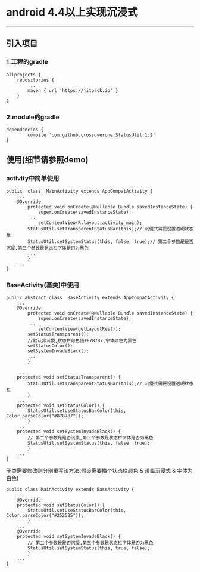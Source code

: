 # android 4.4以上实现沉浸式 #

----------

## 引入项目 ##
### 1.工程的gradle ###

    allprojects {
		repositories {
			...
			maven { url 'https://jitpack.io' }
		}
	}

### 2.module的gradle ###
	dependencies {
	        compile 'com.github.crossoverone:StatusUtil:1.2'
	}


## 使用(细节请参照demo) ##
### activity中简单使用 ###
	public  class  MainActivity extends AppCompatActivity {
		...
		@Override
	    	protected void onCreate(@Nullable Bundle savedInstanceState) {
	        	super.onCreate(savedInstanceState);
			...
	        	setContentView(R.layout.activity_main);
			StatusUtil.setTransparentStatusBar(this);// 沉侵式需要设置透明状态栏
			StatusUtil.setSystemStatus(this, false, true);// 第二个参数是是否沉侵,第三个参数是状态栏字体是否为黑色
			...
	    	}
		...
	}
    

### BaseActivity(基类)中使用 ###
	public abstract class  BaseActivity extends AppCompatActivity {
		...
		@Override
	    	protected void onCreate(@Nullable Bundle savedInstanceState) {
	        	super.onCreate(savedInstanceState);
			...
	        	setContentView(getLayoutRes());
			setStatusTransparent();
			//默认非沉侵,状态栏颜色值#878787,字体颜色为黑色
			setStatusColor();
			setSystemInvadeBlack();
			...
	    	}
	
		...
		protected void setStatusTransparent() {
			StatusUtil.setTransparentStatusBar(this);// 沉侵式需要设置透明状态栏
	    	}
		...
		protected void setStatusColor() {
			StatusUtil.setUseStatusBarColor(this, Color.parseColor("#878787"));
	    	}
		...
		protected void setSystemInvadeBlack() {
			// 第二个参数是是否沉侵,第三个参数是状态栏字体是否为黑色
			StatusUtil.setSystemStatus(this, false, true);
	    	}
		...
	}
	
子类需要修改则分别重写该方法(假设需要换个状态栏颜色 & 设置沉侵式 & 字体为白色)

	public class MainActivity extends BaseActivity {
		...
		@Override
		protected void setStatusColor() {
			StatusUtil.setUseStatusBarColor(this, Color.parseColor("#252525"));
	    	}
		...
		@Override
		protected void setSystemInvadeBlack() {
			// 第二个参数是是否沉侵,第三个参数是状态栏字体是否为黑色
			StatusUtil.setSystemStatus(this, true, false);
	    	}
		...
	}





















